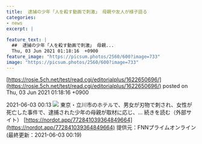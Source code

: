 ```yaml
---
title:  逮捕の少年「人を殺す動画で刺激」 母親や友人が様子語る  
categories:
- news
excerpt: |
  
feature_text: |
  ##  逮捕の少年「人を殺す動画で刺激」 母親...
  Thu, 03 Jun 2021 01:18:16  +0900
feature_image: "https://picsum.photos/2560/600?image=733"
image: "https://picsum.photos/2560/600?image=733"
---
```


[https://rosie.5ch.net/test/read.cgi/editorialplus/1622650696/](https://rosie.5ch.net/test/read.cgi/editorialplus/1622650696/)
posted on Thu, 03 Jun 2021 01:18:16  +0900

<!--more-->

2021-06-03 00:13 ![](https://contents.oricon.co.jp/upimg/article/3/1534/1534303/detail/img400/7962e4b0309b99f3174ebcc5fb87caa5cd3994a99e8747d98d5a7ad613d58768.jpg) 東京・立川市のホテルで、男女が刃物で刺され、女性が死亡した事件で、逮捕された少年の母親が取材に応じ、... 続きを読む（外部サイト） [https://nordot.app/772841039364849664](https://nordot.app/772841039364849664) 提供元：FNNプライムオンライン (最終更新：2021-06-03 00:19)
